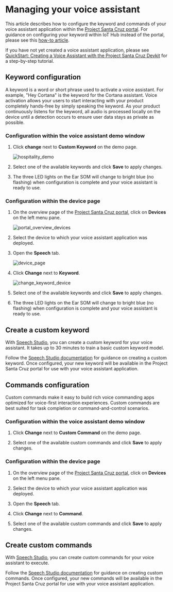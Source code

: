 # Managing your voice assistant

This article describes how to configure the keyword and commands of your voice assistant application within the [Project Santa Cruz portal](https://go.microsoft.com/fwlink/?linkid=2135819). For guidance on configuring your keyword within IoT Hub instead of the portal, please see this [how-to article](https://github.com/microsoft/Project-Santa-Cruz-Preview/blob/main/user-guides/prototyping/how-tos/speech/manage-voice-assistant-using-iot-hub.md).

If you have not yet created a voice assistant application, please see [QuickStart: Creating a Voice Assistant with the Project Santa Cruz Devkit](../../nocode-speech.md) for a step-by-step tutorial.

## Keyword configuration

A keyword is a word or short phrase used to activate a voice assistant. For example, "Hey Cortana" is the keyword for the Cortana assistant. Voice activation allows your users to start interacting with your product completely hands-free by simply speaking the keyword. As your product continuously listens for the keyword, all audio is processed locally on the device until a detection occurs to ensure user data stays as private as possible.

### Configuration within the voice assistant demo window

<!---1. On the overview page of the [Project Santa Cruz portal](https://go.microsoft.com/fwlink/?linkid=2135819), click on **Speech** under **AI Projects** on the left menu pane.--->

<!---1. Select the speech project you would like to configure.--->

1. Click **change** next to **Custom Keyword** on the demo page.

    ![hospitality_demo](https://github.com/microsoft/Project-Santa-Cruz-Private-Preview/blob/main/user-guides/prototyping/how-tos/speech/article_images/speech_hospitality_demo.png)

1. Select one of the available keywords and click **Save** to apply changes.

    <!---![change_keyword](https://github.com/microsoft/Project-Santa-Cruz-Private-Preview/blob/main/user-guides/prototyping/how-tos/speech/article_images/speech_change_keyword.png)--->

1. The three LED lights on the Ear SOM will change to bright blue (no flashing) when configuration is complete and your voice assistant is ready to use.

### Configuration within the device page

1. On the overview page of the [Project Santa Cruz portal](https://go.microsoft.com/fwlink/?linkid=2135819), click on **Devices** on the left menu pane.

    ![portal_overview_devices](https://github.com/microsoft/Project-Santa-Cruz-Private-Preview/blob/main/user-guides/prototyping/how-tos/speech/article_images/speech_portal_overview_devices.png)

1. Select the device to which your voice assistant application was deployed.

1. Open the **Speech** tab.

    ![device_page](https://github.com/microsoft/Project-Santa-Cruz-Private-Preview/blob/main/user-guides/prototyping/how-tos/speech/article_images/speech_device_page.png)

1. Click **Change** next to **Keyword**.

    ![change_keyword_device](https://github.com/microsoft/Project-Santa-Cruz-Private-Preview/blob/main/user-guides/prototyping/how-tos/speech/article_images/speech_change_keyword_device.png)

1. Select one of the available keywords and click **Save** to apply changes.

1. The three LED lights on the Ear SOM will change to bright blue (no flashing) when configuration is complete and your voice assistant is ready to use.

## Create a custom keyword

With [Speech Studio](https://speech.microsoft.com/), you can create a custom keyword for your voice assistant. It takes up to 30 minutes to train a basic custom keyword model.

Follow the [Speech Studio documentation](https://docs.microsoft.com/en-us/azure/cognitive-services/speech-service/speech-devices-sdk-create-kws) for guidance on creating a custom keyword. Once configured, your new keyword will be available in the Project Santa Cruz portal for use with your voice assistant application.

## Commands configuration

Custom commands make it easy to build rich voice commanding apps optimized for voice-first interaction experiences. Custom commands are best suited for task completion or command-and-control scenarios.

### Configuration within the voice assistant demo window

<!---1. On the overview page of the [Project Santa Cruz portal](https://go.microsoft.com/fwlink/?linkid=2135819), click on **Speech** under **AI Projects** on the left menu pane.--->

<!---1. Select the speech project you would like to configure.--->

1. Click **Change** next to **Custom Command** on the demo page.

1. Select one of the available custom commands and click **Save** to apply changes.

### Configuration within the device page

1. On the overview page of the [Project Santa Cruz portal](https://go.microsoft.com/fwlink/?linkid=2135819), click on **Devices** on the left menu pane.

1. Select the device to which your voice assistant application was deployed.

1. Open the **Speech** tab.

1. Click **Change** next to **Command**.

1. Select one of the available custom commands and click **Save** to apply changes.

## Create custom commands

With [Speech Studio](https://speech.microsoft.com/), you can create custom commands for your voice assistant to execute.

Follow the [Speech Studio documentation](https://docs.microsoft.com/en-us/azure/cognitive-services/speech-service/quickstart-custom-commands-application) for guidance on creating custom commands. Once configured, your new commands will be available in the Project Santa Cruz portal for use with your voice assistant application.
